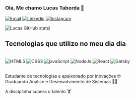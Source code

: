 
### Olá,  Me chamo Lucas Taborda  🖖

[![Email](https://img.shields.io/badge/Gmail-D14836?style=for-the-badge&logo=gmail&logoColor=white)](lucastaborda1970@gmail.com)
[![Linkedin](https://img.shields.io/badge/LinkedIn-0077B5?style=for-the-badge&logo=linkedin&logoColor=white)](https://www.linkedin.com/in/lucas-taborda-212a03225)
[![Instagram](https://img.shields.io/badge/Instagram-E4405F?style=for-the-badge&logo=instagram&logoColor=white)](https://www.instagram.com/lucas1i8/)


![Lucas GitHub stats](https://github-readme-stats.vercel.app/api?username=LucasTab0rda&show_icons=true&theme=dracula))

## Tecnologias que utilizo no meu dia dia 

<div style= "display: inline_block"> <br>

<img align="center" alt="HTML5" src= "https://img.shields.io/badge/HTML5-E34F26?style=for-the-badge&logo=html5&logoColor=white" />
<img align="center" alt="CSS3" src= "https://img.shields.io/badge/CSS3-1572B6?style=for-the-badge&logo=css3&logoColor=white" />
<img align="center" alt="javaScript" src= "https://img.shields.io/badge/JavaScript-F7DF1E?style=for-the-badge&logo=javascript&logoColor=black" />
<img align="center" alt="NodeJs" src= "	https://img.shields.io/badge/Node.js-43853D?style=for-the-badge&logo=node.js&logoColor=white" />
<img align="center" alt="React" src= "https://img.shields.io/badge/React-20232A?style=for-the-badge&logo=react&logoColor=61DAFB" />
<img align="center" alt="Gatsby" src= "https://img.shields.io/badge/Gatsby-663399?style=for-the-badge&logo=gatsby&logoColor=white">
</div> <br>

Estudante de tecnologias e apaixonado por inovações 🤓 <br>
Graduando Análise e Desenvolvimento de Sistemas 👨‍💻<br>

A disciplinha supera o talento 🏋
